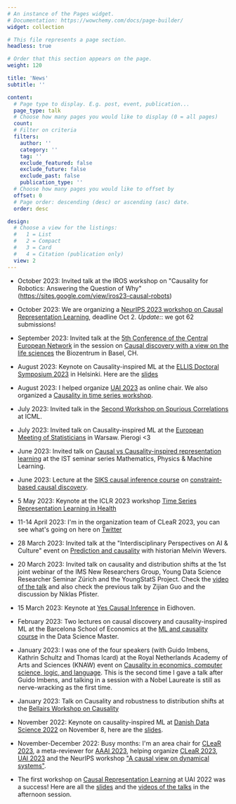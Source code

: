 ```yaml
---
# An instance of the Pages widget.
# Documentation: https://wowchemy.com/docs/page-builder/
widget: collection

# This file represents a page section.
headless: true

# Order that this section appears on the page.
weight: 120

title: 'News'
subtitle: ''

content:
  # Page type to display. E.g. post, event, publication...
  page_type: talk
  # Choose how many pages you would like to display (0 = all pages)
  count: 
  # Filter on criteria
  filters:
    author: ''
    category: ''
    tag: ''
    exclude_featured: false
    exclude_future: false
    exclude_past: false
    publication_type: ''
  # Choose how many pages you would like to offset by
  offset: 0
  # Page order: descending (desc) or ascending (asc) date.
  order: desc

design:
  # Choose a view for the listings:
  #   1 = List
  #   2 = Compact
  #   3 = Card
  #   4 = Citation (publication only)
  view: 2
---
```


- October 2023: Invited talk at the IROS workshop on "Causality for Robotics: Answering the Question of Why"(https://sites.google.com/view/iros23-causal-robots)


- October 2023: We are organizing a [NeurIPS 2023 workshop on Causal Representation Learning](https://crl-workshop.github.io/), deadline Oct 2. *Update:*: we got 62 submissions!


- September 2023: Invited talk at the [5th Conference of the Central European Network](https://cen2023.github.io/home/) in the session on [Causal discovery with a view on the life sciences](https://www.conftool.pro/cen2023/index.php?page=browseSessions&form_session=30) the Biozentrum in Basel, CH.

- August 2023: Keynote on Causality-inspired ML at the [ELLIS Doctoral Symposium 2023](https://fcai.fi/eds2023/home) in Helsinki.
Here are the [slides](https://saramagliacane.github.io/slides/ellis_doctoral_symposium2023_magliacane.pdf)

- August 2023: I helped organize [UAI 2023](https://www.auai.org/uai2023/) as online chair. We also organized a [Causality in time series workshop](https://sites.google.com/view/ci4ts2023/home).

- July 2023: Invited talk in the [Second Workshop on Spurious Correlations](https://icml.cc/virtual/2023/workshop/21493) at ICML.  

- July 2023: Invited talk on Causality-inspired ML at the [European Meeting of Statisticians](https://ems2023.org/ems) in Warsaw. Pierogi <3

- June 2023: Invited talk on [Causal vs Causality-inspired representation learning](https://mpml.tecnico.ulisboa.pt/seminars?id=7007) at the IST seminar series Mathematics, Physics & Machine Learning. 

- June 2023: Lecture at the [SIKS causal inference course](https://siks.nl/activities/activities/siks-course-on-causal-inference/) on [constraint-based causal discovery](https://siks.nl/wp-content/uploads/sites/670/2023/05/SIKS_constraint_based_causal_discovery.pdf).

- 5 May 2023: Keynote at the ICLR 2023 workshop [Time Series Representation Learning in Health](https://sites.google.com/view/tsrl4h-iclr2023)

- 11-14 April 2023: I'm in the organization team of CLeaR 2023, you can see what's going on here on [Twitter](https://twitter.com/CLeaR_2022) 

- 28 March 2023: Invited talk at the "Interdisciplinary Perspectives on AI & Culture" event on [Prediction and causality](https://www.eventbrite.com/e/interdisciplinary-perspectives-on-ai-culture-2-prediction-causality-tickets-547750104307) with historian Melvin Wevers.

- 20 March 2023: Invited talk on causality and distribution shifts at the 1st joint webinar of the IMS New Researchers Group, Young Data Science Researcher Seminar Zürich and the YoungStatS Project. Check the [video of the talk](https://www.youtube.com/live/XQ-Udp_WaMM?feature=share&t=2382) and also check the previous talk by Zijian Guo and the discussion by Niklas Pfister.

- 15 March 2023: Keynote at [Yes Causal Inference](https://www.eurandom.tue.nl/event/yes-causal-inference/#Programme_and_Talks) in Eidhoven.

- February 2023: Two lectures on causal discovery and causality-inspired ML at the Barcelona School of Economics at the [ML and causality course](https://events.bse.eu/live/files/3518-21d007-machine-learning-and-causal-inferenceokpdf) in the Data Science Master.

- January 2023: I was one of the four speakers (with Guido Imbens, Kathrin Schultz and Thomas Icard) at the Royal Netherlands Academy of Arts and Sciences (KNAW) event on [Causality in economics, computer science, logic, and language](https://www.knaw.nl/en/events/causality-economics-computer-science-logic-and-language). This is the second time I gave a talk after Guido Imbens, and talking in a session with a Nobel Laureate is still as nerve-wracking as the first time.

- January 2023: Talk on Causality and robustness to distribution shifts at the [Bellairs Workshop on Causality](https://aldro61.github.io/bcl2023/)

- November 2022: Keynote on causality-inspired ML at [Danish Data Science 2022](https://ddsa.dk/keynotespeakers/) on November 8, here are the [slides](https://saramagliacane.github.io/slides/DanishDataScience2022_magliacane.pdf).

- November-December 2022: Busy months: I'm an area chair for [CLeaR 2023](https://www.cclear.cc/2023), a meta-reviewer for [AAAI 2023](https://aaai.org/Conferences/AAAI-23/), helping organize [CLeaR 2023](https://www.cclear.cc/2023), [UAI 2023](https://www.auai.org/uai2022/) and the NeurIPS workshop ["A causal view on dynamical systems"](https://sites.google.com/view/caudyn2022).

- The first workshop on [Causal Representation Learning](https://crl-uai-2022.github.io/) at UAI 2022 was a success! Here are all the [slides](https://crl-uai-2022.github.io/slides-recording/) and the [videos of the talks](https://www.youtube.com/watch?v=kSwURlFarzE) in the afternoon session.